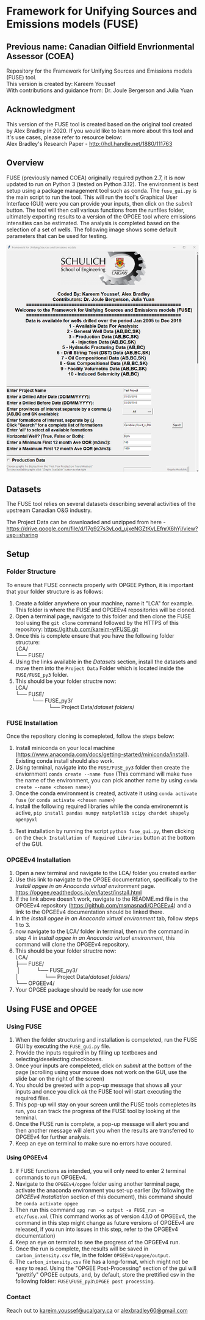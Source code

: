 # Framework for Unifying Sources and Emissions models (FUSE)

## Previous name: Canadian Oilfield Envrionmental Assessor (COEA)

Repository for the Framework for Unifying Sources and Emissions models (FUSE) tool.  
This version is created by: Kareem Youssef  
With contributions and guidance from: Dr. Joule Bergerson and Julia Yuan

## Acknowledgment

This version of the FUSE tool is created based on the original tool created by Alex Bradley in 2020. If you would like to learn more about this tool and it's use cases, please refer to resource below:  
Alex Bradley's Research Paper - http://hdl.handle.net/1880/111763

## Overview

FUSE (previously named COEA) originally required python 2.7, it is now updated to run on Python 3 (tested on Python 3.12). The environment is best setup using a package management tool such as conda. The `fuse_gui.py` is the main script to run the tool. This will run the tool's Graphical User Interface (GUI) were you can provide your inputs, then click on the _submit_ button. The tool will then call various functions from the runfiles folder, ultimately exporting results to a version of the OPGEE tool where emissions intensities can be estimated. The analysis is completed based on the selection of a set of wells. The following image shows some default parameters that can be used for testing.

![Example Inputs for Search](FUSE_py3/images/example2.png)

## Datasets

The FUSE tool relies on several datasets describing several activities of the upstream Canadian O&G industry.

The Project Data can be downloaded and unzipped from here - https://drive.google.com/file/d/17g927s3yLod_ujxeNGZtKvLEfnrX6hYj/view?usp=sharing

## Setup

### Folder Structure

To ensure that FUSE connects properly with OPGEE Python, it is important that your folder structure is as follows:

1. Create a folder anywhere on your machine, name it "LCA" for example. This folder is where the FUSE and OPGEEv4 repositories will be cloned.
2. Open a terminal page, navigate to this folder and then clone the FUSE tool using the `git clone` command followed by the HTTPS of this repository: https://github.com/kareim-y/FUSE.git
3. Once this is complete ensure that you have the following folder structure:  
   LCA/  
   └── FUSE/
4. Using the links available in the _Datasets_ section, install the datasets and move them into the `Project Data` Folder which is located inside the `FUSE/FUSE_py3` folder.
5. This should be your folder structre now:  
   LCA/  
   └── FUSE/  
    &nbsp;&nbsp;&nbsp;&nbsp;&nbsp;&nbsp;&nbsp;&nbsp;&nbsp;&nbsp;&nbsp;└── FUSE_py3/  
    &nbsp;&nbsp;&nbsp;&nbsp;&nbsp;&nbsp;&nbsp;&nbsp;&nbsp;&nbsp;&nbsp;&nbsp;&nbsp;&nbsp;&nbsp;&nbsp;&nbsp;&nbsp;&nbsp;&nbsp;&nbsp;&nbsp;└── Project Data/*dataset folders*/

### FUSE Installation

Once the repository cloning is comepleted, follow the steps below:

1. Install miniconda on your local machine (https://www.anaconda.com/docs/getting-started/miniconda/install). Existing conda install should also work.
2. Using terminal, navigate into the `FUSE/FUSE_py3` folder then create the enviornment `conda create --name fuse` (This command will make `fuse` the name of the environment, you can pick another name by using `conda create --name <chosen name>`)
3. Once the conda environment is created, activate it using `conda activate fuse` (or `conda activate <chosen name>`)
4. Install the following required libraries while the conda environemnt is active, `pip install pandas numpy matplotlib scipy chardet shapely openpyxl`
<!-- 4. Edit the file _runfiles/map_to_drive.py_ to point to the folder containing the unzipped 'Project Data' file downloaded from the above link. -->
5. Test installation by running the script `python fuse_gui.py`, then clicking on the `Check Installation of Required Libraries` button at the bottom of the GUI.

### OPGEEv4 Installation

1. Open a new terminal and navigate to the LCA/ folder you created earlier
2. Use this link to navigate to the OPGEE documentation, specifically to the _Install opgee in an Anaconda virtual environment_ page. https://opgee.readthedocs.io/en/latest/install.html
3. If the link above doesn't work, navigate to the README.md file in the OPGEEv4 repository (https://github.com/msmasnadi/OPGEEv4) and a link to the OPGEEv4 documentation should be linked there.
4. In the _Install opgee in an Anaconda virtual environment_ tab, follow steps 1 to 3.
5. now navigate to the LCA/ folder in terminal, then run the command in step 4 in _Install opgee in an Anaconda virtual environment_, this command will clone the OPGEEv4 repository.
6. This should be your folder structre now:  
   LCA/  
   ├── FUSE/  
   &nbsp;│ &nbsp;&nbsp;&nbsp;&nbsp;&nbsp;&nbsp;&nbsp;&nbsp;&nbsp;&nbsp;└── FUSE_py3/  
   │ &nbsp;&nbsp;&nbsp;&nbsp;&nbsp;&nbsp;&nbsp;&nbsp;&nbsp;&nbsp;&nbsp;&nbsp;&nbsp;&nbsp;&nbsp;&nbsp;└── Project Data/*dataset folders*/  
   └── OPGEEv4/
7. Your OPGEE package should be ready for use now

## Using FUSE and OPGEE

### Using FUSE

1. When the folder structuring and installation is compeleted, run the FUSE GUI by executing the `FUSE_gui.py` file.
2. Provide the inputs required in by filling up textboxes and selecting/deselecting checkboxes.
3. Once your inputs are compeleted, click on _submit_ at the bottom of the page (scrolling using your mouse does not work on the GUI, use the slide bar on the right of the screen)
4. You should be greeted with a pop-up message that shows all your inputs and once you click _ok_ the FUSE tool will start executing the required files.
5. This pop-up will stay on your screen until the FUSE tools comepletes its run, you can track the progress of the FUSE tool by looking at the terminal.
6. Once the FUSE run is complete, a pop-up message will alert you and then another message will alert you when the results are transferred to OPGEEv4 for further analysis.
7. Keep an eye on terminal to make sure no errors have occured.

#### Using OPGEEv4

1. If FUSE functions as intended, you will only need to enter 2 terminal commands to run OPGEEv4.
2. Navigate to the `OPGEEv4/opgee` folder using another terminal page, activate the anaconda environment you set-up earlier (by following the _OPGEEv4 Installation_ section of this document), this command should be `conda activate opgee`
3. Then run this command `opg run -o output -a FUSE_run -m etc/fuse.xml` (This command works as of version 4.1.0 of OPGEEv4, the command in this step might change as future versions of OPGEEv4 are released, if you run into issues in this step, refer to the OPGEEv4 documentation)
4. Keep an eye on terminal to see the progress of the OPGEEv4 run.
5. Once the run is complete, the results will be saved in `carbon_intensity.csv` file, in the folder `OPGEEv4/opgee/output`.
6. The `carbon_intensity.csv` file has a long-format, which might not be easy to read. Using the "OPGEE Post-Processing" section of the gui will "prettify" OPGEE outputs, and, by default, store the prettified csv in the following folder: `FUSE\FUSE_py3\OPGEE post processing`.

### Contact

Reach out to kareim.youssef@ucalgary.ca or alexbradley60@gmail.com
